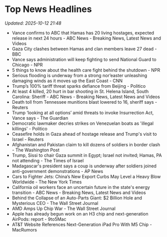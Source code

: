 # Top News Headlines

_Updated: 2025-10-12 21:48_

- Vance confirms to ABC that Hamas has 20 living hostages, expected release in next 24 hours - ABC News - Breaking News, Latest News and Videos
- Gaza City clashes between Hamas and clan members leave 27 dead - BBC
- Vance says administration will keep fighting to send National Guard to Chicago - NPR
- 5 things to know about the health care fight behind the shutdown - NPR
- Serious flooding is underway from a strong nor’easter unleashing damaging winds as it moves up the East Coast - CNN
- Trump’s 100% tariff threat sparks defiance from Beijing - Politico
- At least 4 killed, 20 hurt in bar shooting in St. Helena Island, South Carolina: Sheriff - ABC News - Breaking News, Latest News and Videos
- Death toll from Tennessee munitions blast lowered to 16, sheriff says - Reuters
- Trump ‘looking at all options’ amid threats to invoke Insurrection Act, Vance says - The Guardian
- Democratic lawmaker decries strikes on Venezuelan boats as 'illegal killings' - Politico
- Ceasefire holds in Gaza ahead of hostage release and Trump's visit to Israel - Reuters
- Afghanistan and Pakistan claim to kill dozens of soldiers in border clash - The Washington Post
- Trump, Sissi to chair Gaza summit in Egypt; Israel not invited; Hamas, PA not attending - The Times of Israel
- Madagascar's president says a coup is underway after soldiers joined anti-government demonstrations - AP News
- Cars to Fighter Jets: China’s New Export Curbs May Level a Heavy Blow Worldwide - The New York Times
- California oil workers face an uncertain future in the state's energy transition - ABC News - Breaking News, Latest News and Videos
- Behind the Collapse of an Auto-Parts Giant: $2 Billion Hole and Mysterious CEO - The Wall Street Journal
- AMD Amps Up Chip War - The Wall Street Journal
- Apple has already begun work on an H3 chip and next-generation AirPods: report - 9to5Mac
- AT&T Website References Next-Generation iPad Pro With M5 Chip - MacRumors